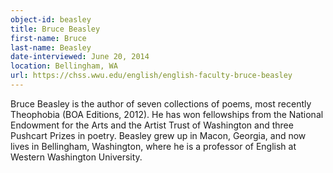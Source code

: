 ```yaml
---
object-id: beasley
title: Bruce Beasley    
first-name: Bruce
last-name: Beasley
date-interviewed: June 20, 2014
location: Bellingham, WA
url: https://chss.wwu.edu/english/english-faculty-bruce-beasley
---
```


 Bruce Beasley is the author of seven collections of poems, most recently Theophobia (BOA Editions, 2012). He has won fellowships from the National Endowment for the Arts and the Artist Trust of Washington and three Pushcart Prizes in poetry. Beasley grew up in Macon, Georgia, and now lives in Bellingham, Washington, where he is a professor of English at Western Washington University.
